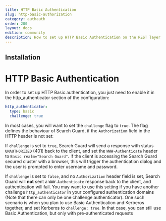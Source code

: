 ```yaml
---
title: HTTP Basic Authentication
slug: http-basic-authorization
category: authauth
order: 200
layout: docs
edition: community
description: How to set up HTTP Basic Authentication on the REST layer of Elasticsearch with Search Guard.
---
```

<!---
Copryight 2017 floragunn GmbH
-->

## Installation

# HTTP Basic Authentication

In order to set up HTTP Basic authentication, you just need to enable it in the http_authenticator section of the configuration:

```yaml
http_authenticator:
  type: basic
  challenge: true
```

In most cases, you will want to set the `challenge` flag to `true`. The flag defines the behaviour of Search Guard, if the `Authorization` field in the HTTP header is not set:

If `challenge` is set to `true`, Search Guard will send a response with status `UNAUTHORIZED` (401) back to the client, and set the `WWW-Authenticate` header to `Basic realm="Search Guard"`. If the client is accessing the Search Guard secured cluster with a browser, this will trigger the authentication dialog and the user is prompted to enter username and password.

If `challenge` is set to `false`, and no `Authorization` header field is set, Search Guard will **not** sent a `WWW-Authenticate` response back to the client, and authentication will fail. You may want to use this setting if you have another challenge `http_authenticator` in your configured authentication domains (Note that there can only be one challenge authenticator).  One such scenario is when you plan to use Basic Authentication and Kerberos together, and set Kerberos to `challenge: true`. In that case, you can still use Basic Authentication, but only with pre-authenticated requests